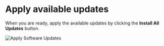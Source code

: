 # Apply available updates
When you are ready, apply the available updates by clicking the **Install All Updates** button.

![Apply Software Updates](/smcbrien/scenarios/webconsole-software/assets/Apply-Updates.png)
